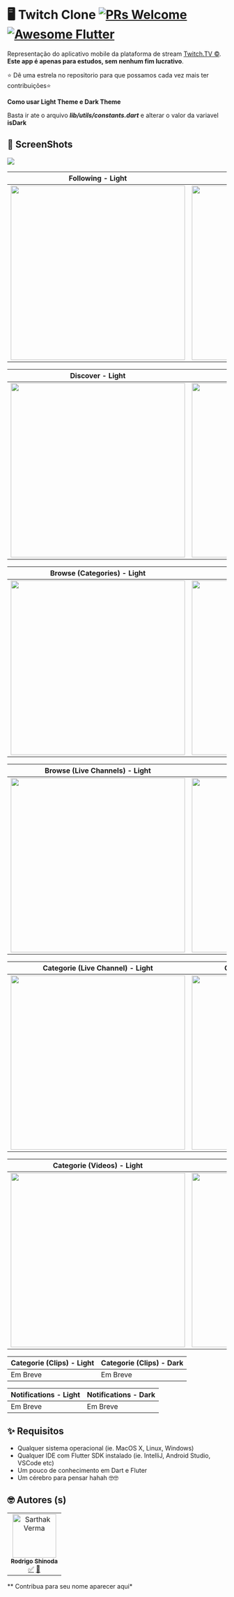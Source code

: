 # 🖥 Twitch Clone [![PRs Welcome](https://img.shields.io/badge/PRs-welcome-brightgreen.svg?style=flat-square)](http://makeapullrequest.com) <a href="https://github.com/fluttership"><img alt="Awesome Flutter" src="https://img.shields.io/badge/Awesome-Flutter-blue.svg?longCache=true&style=flat-square" /></a>

Representação do aplicativo mobile da plataforma de stream <a href="https://www.twitch.tv/. ">Twitch.TV ©</a>. <b>Este app é apenas para estudos, sem nenhum fim lucrativo</b>.

⭐ Dê uma estrela no repositorio para que possamos cada vez mais ter contribuições⭐ 

**Como usar Light Theme e Dark Theme**

Basta ir ate o arquivo ***lib/utils/constants.dart*** e alterar o valor da variavel **isDark**

## 📸 ScreenShots

<img src="https://i.imgur.com/DopDjwn.png"/>

| Following - Light | Following - Dark |
|------|-------|
|<img src="https://i.imgur.com/sVZ3KBd.jpg" width="400">|<img src="https://i.imgur.com/8njoU3t.jpg" width="400">|

| Discover - Light | Discover - Dark |
|------|-------|
|<img src="https://i.imgur.com/SNTT19g.jpg" width="400">|<img src="https://i.imgur.com/rQMvXAO.jpg" width="400">|

| Browse (Categories) - Light | Browse (Categories) - Dark |
|------|-------|
|<img src="https://i.imgur.com/EJLRuYc.jpg" width="400">|<img src="https://i.imgur.com/N7C2tgp.jpg" width="400">|

| Browse (Live Channels) - Light | Browse (Live Channels) - Dark |
|------|-------|
|<img src="https://i.imgur.com/JtbDDfV.jpg" width="400">|<img src="https://i.imgur.com/8kxRtAM.jpg" width="400">|

| Categorie (Live Channel) - Light | Categorie (Live Channel) - Dark |
|------|-------|
|<img src="https://i.imgur.com/a4egf0U.jpg" width="400">|<img src="https://i.imgur.com/dBNZp9l.jpg" width="400">|

| Categorie (Videos) - Light | Categorie (Videos) - Dark |
|------|-------|
|<img src="https://i.imgur.com/aMxmMjg.jpg" width="400">|<img src="https://i.imgur.com/RgHGsHn.jpg" width="400">|

| Categorie (Clips) - Light | Categorie (Clips) - Dark |
|------|-------|
| Em Breve | Em Breve |

| Notifications - Light | Notifications - Dark |
|------|-------|
| Em Breve | Em Breve |

## ✨ Requisitos
* Qualquer sistema operacional (ie. MacOS X, Linux, Windows)
* Qualquer IDE com Flutter SDK instalado (ie. IntelliJ, Android Studio, VSCode etc)
* Um pouco de conhecimento em Dart e Fluter
* Um cérebro para pensar hahah 🤓🤓

## 🤓 Autores (s)
<table>
  <tr>
    <td align="center">
        <a href="https://github.com/rodrigordgfs">
            <img src="https://avatars0.githubusercontent.com/u/32286127?s=400&u=f62040064f44db75b8b2302ae0180274ba608270&v=4" width="100px;" alt="Sarthak Verma"/>
            <br/><sub><b>Rodrigo Shinoda</b></sub>
        </a>
        <br/>
        <a href="https://fluttership.com.br/" title="Flutership Administrator">✅</a>
        <a href="https://github.com/rodrigordgfs" title="Developer">📱</a>
    </td>
    <!-- <td align="center">
        <a href="https://github.com/IAmSarthakVerma">
            <img src="https://avatars3.githubusercontent.com/u/20480867?s=400&v=4" width="100px;" alt="Sarthak Verma"/>
            <br/><sub><b>Sarthak Verma</b></sub>
        </a>
        <br/>
        <a href="#content-iamsarthakverma" title="Content">🖋</a>
        <a href="#ideas-iamsarthakverma" title="Ideas, Planning, & Feedback">🤔</a>
    </td>
    <td align="center">
        <a href="https://github.com/IAmSarthakVerma">
            <img src="https://avatars3.githubusercontent.com/u/20480867?s=400&v=4" width="100px;" alt="Sarthak Verma"/>
            <br/><sub><b>Sarthak Verma</b></sub>
        </a>
        <br/>
        <a href="#content-iamsarthakverma" title="Content">🖋</a>
        <a href="#ideas-iamsarthakverma" title="Ideas, Planning, & Feedback">🤔</a>
    </td>
    <td align="center">
        <a href="https://github.com/IAmSarthakVerma">
            <img src="https://avatars3.githubusercontent.com/u/20480867?s=400&v=4" width="100px;" alt="Sarthak Verma"/>
            <br/><sub><b>Sarthak Verma</b></sub>
        </a>
        <br/>
        <a href="#content-iamsarthakverma" title="Content">🖋</a>
        <a href="#ideas-iamsarthakverma" title="Ideas, Planning, & Feedback">🤔</a>
    </td>
    <td align="center">
        <a href="https://github.com/IAmSarthakVerma">
            <img src="https://avatars3.githubusercontent.com/u/20480867?s=400&v=4" width="100px;" alt="Sarthak Verma"/>
            <br/><sub><b>Sarthak Verma</b></sub>
        </a>
        <br/>
        <a href="#content-iamsarthakverma" title="Content">🖋</a>
        <a href="#ideas-iamsarthakverma" title="Ideas, Planning, & Feedback">🤔</a>
    </td>
    <td align="center">
        <a href="https://github.com/IAmSarthakVerma">
            <img src="https://avatars3.githubusercontent.com/u/20480867?s=400&v=4" width="100px;" alt="Sarthak Verma"/>
            <br/><sub><b>Sarthak Verma</b></sub>
        </a>
        <br/>
        <a href="#content-iamsarthakverma" title="Content">🖋</a>
        <a href="#ideas-iamsarthakverma" title="Ideas, Planning, & Feedback">🤔</a>
    </td>
    <td align="center">
        <a href="https://github.com/IAmSarthakVerma">
            <img src="https://avatars3.githubusercontent.com/u/20480867?s=400&v=4" width="100px;" alt="Sarthak Verma"/>
            <br/><sub><b>Sarthak Verma</b></sub>
        </a>
        <br/>
        <a href="#content-iamsarthakverma" title="Content">🖋</a>
        <a href="#ideas-iamsarthakverma" title="Ideas, Planning, & Feedback">🤔</a>
    </td> -->
  </tr>
  <!-- <tr>
    <td align="center">
        <a href="https://github.com/IAmSarthakVerma">
            <img src="https://avatars3.githubusercontent.com/u/20480867?s=400&v=4" width="100px;" alt="Sarthak Verma"/>
            <br/><sub><b>Sarthak Verma</b></sub>
        </a>
        <br/>
        <a href="#content-iamsarthakverma" title="Content">🖋</a>
        <a href="#ideas-iamsarthakverma" title="Ideas, Planning, & Feedback">🤔</a>
    </td>
    <td align="center">
        <a href="https://github.com/IAmSarthakVerma">
            <img src="https://avatars3.githubusercontent.com/u/20480867?s=400&v=4" width="100px;" alt="Sarthak Verma"/>
            <br/><sub><b>Sarthak Verma</b></sub>
        </a>
        <br/>
        <a href="#content-iamsarthakverma" title="Content">🖋</a>
        <a href="#ideas-iamsarthakverma" title="Ideas, Planning, & Feedback">🤔</a>
    </td>
    <td align="center">
        <a href="https://github.com/IAmSarthakVerma">
            <img src="https://avatars3.githubusercontent.com/u/20480867?s=400&v=4" width="100px;" alt="Sarthak Verma"/>
            <br/><sub><b>Sarthak Verma</b></sub>
        </a>
        <br/>
        <a href="#content-iamsarthakverma" title="Content">🖋</a>
        <a href="#ideas-iamsarthakverma" title="Ideas, Planning, & Feedback">🤔</a>
    </td>
    <td align="center">
        <a href="https://github.com/IAmSarthakVerma">
            <img src="https://avatars3.githubusercontent.com/u/20480867?s=400&v=4" width="100px;" alt="Sarthak Verma"/>
            <br/><sub><b>Sarthak Verma</b></sub>
        </a>
        <br/>
        <a href="#content-iamsarthakverma" title="Content">🖋</a>
        <a href="#ideas-iamsarthakverma" title="Ideas, Planning, & Feedback">🤔</a>
    </td>
    <td align="center">
        <a href="https://github.com/IAmSarthakVerma">
            <img src="https://avatars3.githubusercontent.com/u/20480867?s=400&v=4" width="100px;" alt="Sarthak Verma"/>
            <br/><sub><b>Sarthak Verma</b></sub>
        </a>
        <br/>
        <a href="#content-iamsarthakverma" title="Content">🖋</a>
        <a href="#ideas-iamsarthakverma" title="Ideas, Planning, & Feedback">🤔</a>
    </td>
    <td align="center">
        <a href="https://github.com/IAmSarthakVerma">
            <img src="https://avatars3.githubusercontent.com/u/20480867?s=400&v=4" width="100px;" alt="Sarthak Verma"/>
            <br/><sub><b>Sarthak Verma</b></sub>
        </a>
        <br/>
        <a href="#content-iamsarthakverma" title="Content">🖋</a>
        <a href="#ideas-iamsarthakverma" title="Ideas, Planning, & Feedback">🤔</a>
    </td>
    <td align="center">
        <a href="https://github.com/IAmSarthakVerma">
            <img src="https://avatars3.githubusercontent.com/u/20480867?s=400&v=4" width="100px;" alt="Sarthak Verma"/>
            <br/><sub><b>Sarthak Verma</b></sub>
        </a>
        <br/>
        <a href="#content-iamsarthakverma" title="Content">🖋</a>
        <a href="#ideas-iamsarthakverma" title="Ideas, Planning, & Feedback">🤔</a>
    </td>
  </tr> -->
</table>

** Contribua para seu nome aparecer aqui*

